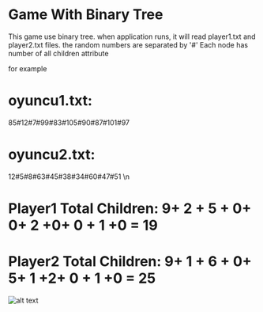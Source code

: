 # Game With Binary Tree 
This game use binary tree.
when application runs, it will read player1.txt and player2.txt files. the random numbers are separated by '#'
Each node has number of all children attribute

for example
# oyuncu1.txt:
85#12#7#99#83#105#90#87#101#97 
# oyuncu2.txt:
12#5#8#63#45#38#34#60#47#51 \n

# Player1 Total Children: 9+ 2 + 5 + 0+ 0+ 2 +0+ 0 + 1 +0 = 19
# Player2 Total Children: 9+ 1 + 6 + 0+ 5+ 1 +2+ 0 + 1 +0 = 25 
![alt text](https://imglink.io/ib/jyvg2BypjM.JPG)


